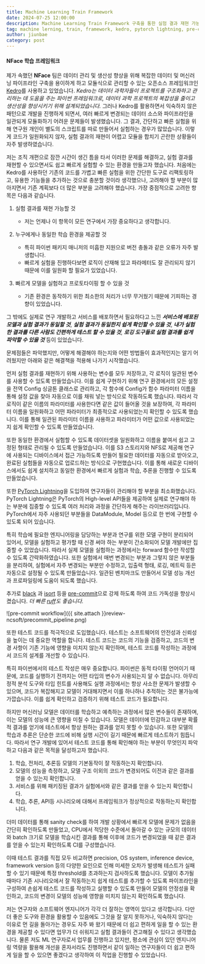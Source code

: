 ```yaml
---
title: Machine Learning Train Framework
date: 2024-07-25 12:00:00
description: Machine Learning Train Framework 구축을 통한 실험 결과 재현 가능성 및 생산성 향상
tag: machine lerning, train, framework, kedro, pytorch lightning, pre-commit, test
author: jiunbae
category: post
---
```


#### NFace 학습 프레임워크

제가 속했던 **NFace** 팀은 데이터 관리 및 생산성 향상을 위해 복잡한 데이터 및 머신러닝 파이프라인 구축을 용이하게 하고 모듈식으로 관리할 수 있는 오픈소스 프레임워크인 [Kedro](https://kedro.org/)를 사용하고 있었습니다.
_Kedro는 데이터 과학자들이 프로젝트를 구조화하고 관리하는 데 도움을 주는 파이썬 프레임워크로, 데이터 과학 프로젝트의 복잡성을 줄이고 생산성을 향상시키기 위해 설계되었습니다._ 그러나 Kedro를 활용하면서 익숙하지 않은 패턴으로 개발을 진행하게 되면서, 여러 빠르게 변경되는 데이터 소스와 파이프라인을 일관되게 모듈화하기 어려운 문제들이 발생했습니다. 그 결과, 간단하고 빠른 실험을 위해 연구원 개인이 별도의 스크립트를 따로 만들어서 실험하는 경우가 많았습니다. 이렇게 코드가 일원화되지 않자, 실험 결과의 재현이 어렵고 모듈을 합치기 곤란한 상황들이 자주 발생하였습니다.

저는 조직 개편으로 잠깐 시간이 생긴 틈을 타서 이러한 문제를 해결하고, 실험 결과를 재현할 수 있으면서도 쉽고 빠르게 실험할 수 있는 환경을 만들고자 했습니다. 처음에는 Kedro를 사용하던 기존의 코드를 가볍고 빠른 실험을 위한 간단한 도구로 리팩토링하고, 유용한 기능들을 추가하는 것으로 충분할 것이라 생각했으나, 고려해야 할 부분이 많아지면서 기존 계획보다 더 많은 부분을 고려해야 했습니다. 가장 중점적으로 고려한 항목은 다음과 같습니다.

1. 실험 결과를 재현 가능할 것

   - 저는 언제나 이 항목이 모든 연구에서 가장 중요하다고 생각합니다.

2. 누구에게나 동일한 학습 환경을 제공할 것

   - 특히 파이썬 패키지 매니저의 미흡한 지원으로 버전 충돌과 같은 오류가 자주 발생합니다.
   - 빠르게 실험을 진행하다보면 로직이 산재해 있고 파라메터도 잘 관리되지 않기 때문에 이를 일원화 할 필요가 있었습니다.

3. 빠르게 모델을 실험하고 프로토타이핑 할 수 있을 것
   - 기존 환경은 동작하기 위한 최소한의 처리가 너무 무거웠기 때문에 기피하는 경향이 있었습니다.

그 밖에도 실제로 연구 개발하고 서비스를 배포하면서 필요하다고 느낀 **_서비스에 배포된 모델과 실험 결과가 동일할 것_**, **_실험 결과가 동일한지 쉽게 확인할 수 있을 것_**, **_내가 실험한 결과를 다른 사람도 간편하게 테스트 할 수 있을 것_**, **_로깅 도구들로 실험 결과를 쉽게 파악할 수 있을 것_** 등이 있었습니다.

문제점들은 파악했지만, 어떻게 해결해야 하는지와 어떤 방법들이 효과적인지는 알기 어려웠지만 아래와 같은 해결책을 적용해 나가기 시작했습니다.

먼저 실험 결과를 재현하기 위해 사용하는 변수를 모두 저장하고, 각 로직이 일관된 변수를 사용할 수 있도록 만들었습니다. 이를 쉽게 구현하기 위해 연구 환경에서의 모든 설정을 전역 Config 싱글톤 클래스로 관리하고, 각 함수에 Config가 함수 파라미터 이름을 통해 설정 값을 찾아 자동으로 이를 채워 넣는 방식으로 작동하도록 했습니다. 따라서 각 로직이 같은 이름의 파라미터를 사용한다면 같은 값이 들어올 것을 보장하여, 각 파라미터 이름을 일원화하고 어떤 파라미터가 최종적으로 사용되었는지 확인할 수 있도록 했습니다. 이를 통해 일관된 파라미터 이름을 사용하고 파라미터가 어떤 값으로 사용되었는지 쉽게 확인할 수 있도록 만들었습니다.

또한 동일한 환경에서 실험할 수 있도록 데이터셋을 일원화하고 이름을 붙여서 쉽고 고정된 형태로 관리될 수 있도록 만들었습니다. 이를 S3 스토리지와 NFS로 제공해 연구에 사용되는 디바이스에서 접근 가능하도록 만들어 필요한 데이터를 자동으로 받아오고, 완료된 실험들을 자동으로 업로드하는 방식으로 구현했습니다. 이를 통해 새로운 디바이스에서도 쉽게 설치하고 동일한 환경에서 빠르게 실험과 학습, 추론을 진행할 수 있도록 만들었습니다.

또한 [PyTorch Lightning](https://lightning.ai/docs/pytorch/stable/)을 도입하여 연구자들이 관리해야 할 부분을 최소화했습니다. PyTorch Lightning은 PyTorch의 High-level API들을 제공하여 실제로 연구해야 하는 부분에 집중할 수 있도록 여러 처리와 과정을 간단하게 해주는 라이브러리입니다. PyTorch에서 자주 사용되던 부분들을 DataModule, Model 등으로 한 번에 구현할 수 있도록 되어 있습니다.

특히 학습에 필요한 엔지니어링을 담당하는 부분과 연구를 위한 모델 구현이 분리되어 있어서, 모델을 실험하고 평가할 때 신경 써야 하는 부분이 간소화되어 모델 개발에만 집중할 수 있었습니다. 따라서 실제 모델을 실험하는 과정에서는 forward 함수만 작성할 수 있도록 간략화하였습니다. 또한 실험에서 매번 변경되는 부분과 그렇지 않은 부분들을 분리하여, 실험에서 자주 변경되는 부분만 수정하고, 입출력 형태, 로깅, 메트릭 등은 자동으로 설정될 수 있도록 만들었습니다. 일관된 벤치마크도 만들어서 모델 성능 개선과 프로파일링에 도움이 되도록 했습니다.

추가로 [black](https://github.com/psf/black) 과 [isort](https://pycqa.github.io/isort/) 등을 [pre-commit](https://pre-commit.com/)으로 강제 하도록 하여 코드 가독성을 향상시켰습니다.
_더 빠른 [ruff](https://docs.astral.sh/ruff/)도 좋습니다._

![pre-commit workflow]({{ site.attach }}review-ncsoft/precommit_pipeline.png)

또한 테스트 코드를 적극적으로 도입했습니다. 테스트는 소프트웨어의 안전성과 신뢰성을 높이는 데 중요한 역할을 합니다. 테스트 코드는 코드의 기능을 검증하고, 코드의 변경 사항이 기존 기능에 영향을 미치지 않는지 확인하며, 테스트 코드를 작성하는 과정에서 코드의 설계를 개선할 수 있습니다.

특히 파이썬에서의 테스트 작성은 매우 중요합니다. 파이썬은 동적 타이핑 언어이기 때문에, 코드를 실행하기 전까지는 어떤 타입의 변수가 사용되는지 알 수 없습니다. 아무리 정적 분석 도구와 타입 힌트를 사용해도 실행 과정에서는 항상 사소한 문제가 발생할 수 있으며, 코드가 복잡해지고 모델이 거대해지면서 이를 하나하나 추적하는 것은 불가능에 가깝습니다. 이를 쉽게 확인하고 검증하기 위해 테스트 코드가 필요합니다.

하지만 머신러닝 모델은 데이터를 학습하고 예측하는 과정에서 많은 변수들이 존재하며, 이는 모델의 성능에 큰 영향을 미칠 수 있습니다. 모델은 데이터에 민감하고 대부분 확률적 결과를 얻기에 테스트에서 항상 원하는 결과를 얻지 못할 수 있습니다. 또한 모델의 학습과 추론은 단순한 코드에 비해 실행 시간이 길기 때문에 빠르게 테스트하기 힘듭니다. 따라서 연구 개발에 있어서 테스트 코드를 통해 확인해야 하는 부분이 무엇인지 파악하고 다음과 같은 목적을 달성하고자 했습니다.

1. 학습, 전처리, 추론등 모델의 기본동작이 잘 작동하는지 확인합니다.
2. 모델의 성능을 측정하고, 모델 구조 이외의 코드가 변경되어도 이전과 같은 결과를 얻을 수 있는지 확인합니다.
3. 서비스를 위해 패키징된 결과가 실험에서와 같은 결과를 얻을 수 있는지 확인합니다.
4. 학습, 추론, API등 시나리오에 대해서 프레임워크가 정상적으로 작동하는지 확인합니다.

더미 데이터를 통해 sanity check를 하여 개발 상황에서 빠르게 모델에 문제가 없음을 간단히 확인하도록 만들었고, CPU에서 적당한 수준에서 돌아갈 수 있는 규모의 데이터와 batch 크기로 모델을 학습시킨 결과를 통해 이후에 코드가 변경되었을 때 같은 결과를 얻을 수 있는지 확인하도록 CI를 구성했습니다.

이때 테스트 결과를 직접 모두 비교하면 precision, OS system, inference device, framework version 등의 다양한 요인으로 인해 미세한 오차가 발생해 테스트가 실패할 수 있기 때문에 특정 threshold를 초과하는지 검사하도록 했습니다. 모델이 추가될 때마다 기존 시나리오에서 잘 작동하는지 쉽게 테스트를 추가할 수 있도록 파이프라인을 구성하여 손쉽게 테스트 코드를 작성하고 실행할 수 있도록 만들어 모델의 안정성을 확인하고, 코드의 변경이 모델의 성능에 영향을 미치지 않는지 확인하도록 했습니다.

저는 연구자와 소프트웨어 엔지니어가 각각 더 잘하는 영역이 있다고 생각합니다. 다만 더 좋은 도구와 환경을 활용할 수 있음에도 그것을 잘 알지 못하거나, 익숙하지 않다는 이유로 먼 길을 돌아가는 경우도 자주 봐 왔기 때문에 더 쉽고 편하게 일을 할 수 있는 환경을 제공할 수 있다면 업무가 더 쉬워지고 실험 결과들이 견고해질 수 있다고 생각했습니다. 물론 저도 ML 연구자로서 업무를 진행하고 있지만, 평소에 관심이 있던 엔지니어링 역량을 활용해 개선을 혼자서라도 진행하면서 같이 일하는 연구자들이 더 쉽고 편하게 일을 할 수 있으면 좋겠다고 생각하여 이 작업을 진행할 수 있었습니다.
